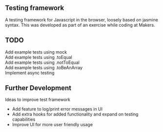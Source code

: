 ## Testing framework

A testing framework for Javascript in the browser, loosely based on jasmine syntax. This was developed as part of an exercise while coding at Makers.

## TODO

Add example tests using mock  
Add example tests using .toEqual  
Add example tests using .notToEqual  
Add example tests using .toBeAnArray  
Implement async testing

## Further Development

Ideas to improve test framework

- Add feature to log/print error messages in UI
- Add extra hooks for added functionality and expand on testing capabilities
- Improve UI for more user friendly usage
